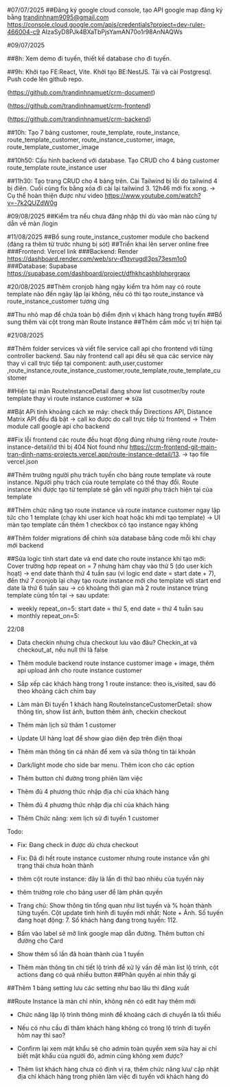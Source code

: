 #07/07/2025
##Đăng ký google cloud console, tạo API google map đăng ký bằng trandinhnam9095@gmail.com
https://console.cloud.google.com/apis/credentials?project=dev-ruler-466004-c9
AIzaSyD8PJk4BXaTbPjsYamAN70o1r98AnNAQWs

#09/07/2025

##8h: Xem demo đi tuyến, thiết kế database cho đi tuyến.

##9h: Khởi tạo FE:React, Vite. Khởi tạo BE:NestJS. Tải và cài Postgresql. Push code lên github repo.

(https://github.com/trandinhnamuet/crm-document)

(https://github.com/trandinhnamuet/crm-frontend)

(https://github.com/trandinhnamuet/crm-backend)

##10h: Tạo 7 bảng customer, route_template, route_instance, route_template_customer, route_instance_customer, image, route_template_customer_image

##10h50: Cấu hình backend với database. Tạo CRUD cho 4 bảng customer route_template route_instance user

##11h30: Tạo trang CRUD cho 4 bảng trên. Cài Tailwind bị lỗi do tailwind 4 bị điên. Cuối cùng fix bằng xóa đi cài lại tailwind 3. 12h46 mới fix xong. -> Cụ thể hoàn thiện được như video https://www.youtube.com/watch?v=-7k2QUZdW0g

#09/08/2025
##Kiểm tra nếu chưa đăng nhập thì dù vào màn nào cũng tự dẫn về màn /login

#11/08/2025
##Bổ sung route_instance_customer module cho backend (đáng ra thêm từ trước nhưng bị sót)
##Triển khai lên server online free
###Frontend: Vercel                      link
###Backend: Render                       https://dashboard.render.com/web/srv-d1qvrugdl3ps73esm1o0
###Database: Supabase                    https://supabase.com/dashboard/project/dfhkhcashblphprgrapx

#20/08/2025
##Thêm cronjob hàng ngày kiểm tra hôm nay có route template nào đến ngày lặp lại không, nếu có thì tạo route_instance và route_instance_customer tương ứng

##Thu nhỏ map để chứa toàn bộ điểm định vị khách hàng trong tuyến
##Bổ sung thêm vài cột trong màn Route Instance
##Thêm cắm mốc vị trí hiện tại


#21/08/2025

##Thêm folder services và viết file service call api cho frontend với từng controller backend. Sau này frontend call api đều sẽ qua các service này thay vì call trực tiếp tại component: auth,user,customer ,route_instance,route_instance_customer,route_template,route_template_customer

##Hiện tại màn RouteInstanceDetail đang show list cusotmer/by route template thay vì route instance customer => sửa

##Bật APi tính khoảng cách xe máy: check thấy Directions API, Distance Matrix API đều đã bật -> call ko được do call trực tiếp từ frontend
-> Thêm module call google api cho backend

##Fix lỗi frontend các route đều hoạt động đúng nhưng riêng route /route-instance-detail/id thì bị 404 Not found như https://crm-frontend-git-main-tran-dinh-nams-projects.vercel.app/route-instance-detail/13.
-> tạo file vercel.json

##Thêm trường người phụ trách tuyến cho bảng route template và route instance. Người phụ trách của route template có thể thay đổi. Route instance khi được tạo từ template sẽ gắn với người phụ trách hiện tại của template

##Thêm chức năng tạo route instance và route instance customer ngay lập tức cho 1 template (chạy khi user kích hoạt hoặc khi mới tạo template) -> UI màn tạo template cần thêm 1 checkbox có tạo instance ngay không

##Thêm folder migrations để chính sửa database bằng code mỗi khi chạy mới backend

##Sửa logic tính start date và end date cho route instance khi tạo mới: Cover trường hợp repeat on = 7 nhưng hàm chạy vào thứ 5 (do user kích hoạt) -> end date thành thứ 4 tuần sau (vì logic end date = start date + 7), đến thứ 7 cronjob lại chạy tạo route instance mới cho template với start end date là thứ 6 tuần sau -> có khoảng thời gian mà 2 route instance trùng template cùng tồn tại 
-> sau update: 
- weekly repeat_on=5: start date = thứ 5, end date = thứ 4 tuần sau
- monthly repeat_on=5:




22/08

- Data checkin nhưng chưa checkout lưu vào đâu? Checkin_at và checkout_at, nếu null thì là false
- Thêm module backend route instance customer image + image, thêm api upload ảnh cho route instance customer

- Sắp xếp các khách hàng trong 1 route instance: theo is_visited, sau đó theo khoảng cách chim bay

- Làm màn Đi tuyến 1 khách hàng RouteInstanceCustomerDetail: show thông tin, show list ảnh, button thêm ảnh, checkin checkout

- Thêm màn lịch sử thăm 1 customer

- Update UI hàng loạt để show giao diện đẹp trên điện thoại
- Thêm màn thông tin cá nhân để xem và sửa thông tin tài khoản 
- Dark/light mode cho side bar menu. Thêm icon cho các option
- Thêm button chỉ đường trong phiên làm việc
- Thêm đủ 4 phương thức nhập địa chỉ của khách hàng
- Thêm đủ 4 phương thức nhập địa chỉ của khách hàng
- Thêm Chức năng: xem lịch sử đi tuyến 1 customer 

Todo:
- Fix: Đang check in được dù chưa checkout
- Fix: Đã đi hết route instance customer nhưng route instance vẫn ghi trạng thái chưa hoàn thành
- thêm cột route instance: đây là lần đi thứ bao nhiêu của tuyến này    
- thêm trường role cho bảng user để làm phân quyền
- Trang chủ: Show thông tin tổng quan như list tuyến và % hoàn thành từng tuyến. Cột update tình hình đi tuyến mới nhất: Note + Ảnh. Số tuyến đang hoạt động: 7. Số khách hàng đang trong tuyến: 112. 
- Bấm vào label sẽ mở link google map dẫn đường. Thêm button chỉ đường cho Card
- Show thêm số lần đã hoàn thành của 1 tuyến

- Thêm màn thông tin chi tiết lộ trình để xử lý vấn đề màn list lộ trình, cột actions đang có quá nhiều button
##Phân quyền ai nhìn thấy gì

##Thêm 1 bảng setting lưu các setting như bao lâu thì đăng xuất


##Route Instance là màn chỉ nhìn, không nên có edit hay thêm mới


- Chức năng lập lộ trình thông minh để khoảng cách di chuyển là tối thiểu

- Nếu có nhu cầu đi thăm khách hàng không có trong lộ trình đi tuyến hôm nay thì sao?

- Confirm lại xem mật khẩu sẽ cho admin toàn quyền xem sửa hay ai chỉ biết mật khẩu của người đó, admin cũng không xem được?



- Thêm list khách hàng chưa có định vị ra, thêm chức năng lưu/ cập nhật địa chỉ khách hàng trong phiên làm việc đi tuyến với khách hàng đó





